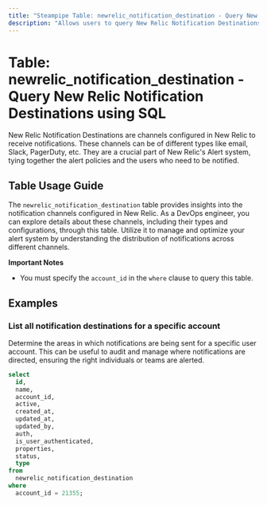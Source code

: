 ```yaml
---
title: "Steampipe Table: newrelic_notification_destination - Query New Relic Notification Destinations using SQL"
description: "Allows users to query New Relic Notification Destinations, providing insights into the notification channels configured in New Relic."
---
```


# Table: newrelic_notification_destination - Query New Relic Notification Destinations using SQL

New Relic Notification Destinations are channels configured in New Relic to receive notifications. These channels can be of different types like email, Slack, PagerDuty, etc. They are a crucial part of New Relic's Alert system, tying together the alert policies and the users who need to be notified.

## Table Usage Guide

The `newrelic_notification_destination` table provides insights into the notification channels configured in New Relic. As a DevOps engineer, you can explore details about these channels, including their types and configurations, through this table. Utilize it to manage and optimize your alert system by understanding the distribution of notifications across different channels.

**Important Notes**
- You must specify the `account_id` in the `where` clause to query this table.

## Examples

### List all notification destinations for a specific account
Determine the areas in which notifications are being sent for a specific user account. This can be useful to audit and manage where notifications are directed, ensuring the right individuals or teams are alerted.

```sql
select
  id,
  name,
  account_id,
  active,
  created_at,
  updated_at,
  updated_by,
  auth,
  is_user_authenticated,
  properties,
  status,
  type
from
  newrelic_notification_destination
where
  account_id = 21355;
```